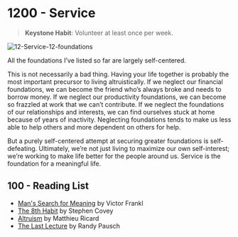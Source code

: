 # 1200 - Service

> **Keystone Habit**: Volunteer at least once per week.

![12-Service-12-foundations](https://github.com/user-attachments/assets/29521807-e1cb-4767-961c-53131141d872)

All the foundations I’ve listed so far are largely self-centered. 

This is not necessarily a bad thing. Having your life together is probably the most important precursor to living altruistically. If we neglect our financial foundations, we can become the friend who’s always broke and needs to borrow money. If we neglect our productivity foundations, we can become so frazzled at work that we can’t contribute. If we neglect the foundations of our relationships and interests, we can find ourselves stuck at home because of years of inactivity. Neglecting foundations tends to make us less able to help others and more dependent on others for help.

But a purely self-centered attempt at securing greater foundations is self-defeating. Ultimately, we’re not just living to maximize our own self-interest; we’re working to make life better for the people around us. Service is the foundation for a meaningful life.

## 100 - Reading List

- [Man's Search for Meaning](https://www.amazon.com/Mans-Search-Meaning-Viktor-Frankl/dp/0807014273/) by Victor Frankl
- [The 8th Habit](https://www.amazon.com/8th-Habit-Effectiveness-Greatness/dp/0743287932/) by Stephen Covey
- [Altruism](https://www.amazon.com/Altruism-Power-Compassion-Change-Yourself/dp/031620823X) by Matthieu Ricard
- [The Last Lecture](https://www.amazon.com/Last-Lecture-Randy-Pausch/dp/1401323251/) by Randy Pausch
